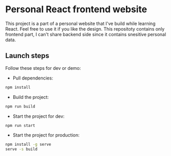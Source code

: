 # Personal React frontend website

This project is a part of a personal website that I've build while learning React. Feel free to use it if you like the design.
This repositoty contains only frontend part, I can't share backend side since it contains snesitive personal data.

## Launch steps

Follow these steps for dev or demo:

- Pull dependencies:

```bash
npm install
```

- Build the project:

```bash
npm run build
```

- Start the project for dev:

```bash
npm run start
```

- Start the project for production:

```bash
npm install -g serve
serve -s build
```
